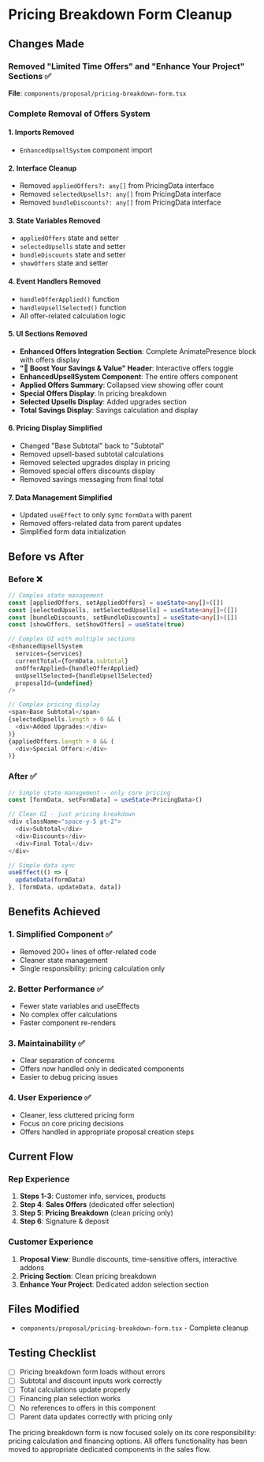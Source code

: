 # Pricing Breakdown Form Cleanup

## **Changes Made**

### **Removed "Limited Time Offers" and "Enhance Your Project" Sections ✅**
**File**: `components/proposal/pricing-breakdown-form.tsx`

### **Complete Removal of Offers System**

#### **1. Imports Removed**
- `EnhancedUpsellSystem` component import

#### **2. Interface Cleanup**
- Removed `appliedOffers?: any[]` from PricingData interface
- Removed `selectedUpsells?: any[]` from PricingData interface  
- Removed `bundleDiscounts?: any[]` from PricingData interface

#### **3. State Variables Removed**
- `appliedOffers` state and setter
- `selectedUpsells` state and setter
- `bundleDiscounts` state and setter
- `showOffers` state and setter

#### **4. Event Handlers Removed**
- `handleOfferApplied()` function
- `handleUpsellSelected()` function
- All offer-related calculation logic

#### **5. UI Sections Removed**
- **Enhanced Offers Integration Section**: Complete AnimatePresence block with offers display
- **"🚀 Boost Your Savings & Value" Header**: Interactive offers toggle
- **EnhancedUpsellSystem Component**: The entire offers component
- **Applied Offers Summary**: Collapsed view showing offer count
- **Special Offers Display**: In pricing breakdown
- **Selected Upsells Display**: Added upgrades section
- **Total Savings Display**: Savings calculation and display

#### **6. Pricing Display Simplified**
- Changed "Base Subtotal" back to "Subtotal"
- Removed upsell-based subtotal calculations
- Removed selected upgrades display in pricing
- Removed special offers discounts display
- Removed savings messaging from final total

#### **7. Data Management Simplified**
- Updated `useEffect` to only sync `formData` with parent
- Removed offers-related data from parent updates
- Simplified form data initialization

## **Before vs After**

### **Before** ❌
```typescript
// Complex state management
const [appliedOffers, setAppliedOffers] = useState<any[]>([])
const [selectedUpsells, setSelectedUpsells] = useState<any[]>([])
const [bundleDiscounts, setBundleDiscounts] = useState<any[]>([])
const [showOffers, setShowOffers] = useState(true)

// Complex UI with multiple sections
<EnhancedUpsellSystem
  services={services}
  currentTotal={formData.subtotal}
  onOfferApplied={handleOfferApplied}
  onUpsellSelected={handleUpsellSelected}
  proposalId={undefined}
/>

// Complex pricing display
<span>Base Subtotal</span>
{selectedUpsells.length > 0 && (
  <div>Added Upgrades:</div>
)}
{appliedOffers.length > 0 && (
  <div>Special Offers:</div>
)}
```

### **After** ✅
```typescript
// Simple state management - only core pricing
const [formData, setFormData] = useState<PricingData>()

// Clean UI - just pricing breakdown
<div className="space-y-5 pt-2">
  <div>Subtotal</div>
  <div>Discounts</div>
  <div>Final Total</div>
</div>

// Simple data sync
useEffect(() => {
  updateData(formData)
}, [formData, updateData, data])
```

## **Benefits Achieved**

### **1. Simplified Component** ✅
- Removed 200+ lines of offer-related code
- Cleaner state management
- Single responsibility: pricing calculation only

### **2. Better Performance** ✅
- Fewer state variables and useEffects
- No complex offer calculations
- Faster component re-renders

### **3. Maintainability** ✅
- Clear separation of concerns
- Offers now handled only in dedicated components
- Easier to debug pricing issues

### **4. User Experience** ✅
- Cleaner, less cluttered pricing form
- Focus on core pricing decisions
- Offers handled in appropriate proposal creation steps

## **Current Flow**

### **Rep Experience**
1. **Steps 1-3**: Customer info, services, products
2. **Step 4**: **Sales Offers** (dedicated offer selection)
3. **Step 5**: **Pricing Breakdown** (clean pricing only)
4. **Step 6**: Signature & deposit

### **Customer Experience**  
1. **Proposal View**: Bundle discounts, time-sensitive offers, interactive addons
2. **Pricing Section**: Clean pricing breakdown
3. **Enhance Your Project**: Dedicated addon selection section

## **Files Modified**
- `components/proposal/pricing-breakdown-form.tsx` - Complete cleanup

## **Testing Checklist**
- [ ] Pricing breakdown form loads without errors
- [ ] Subtotal and discount inputs work correctly
- [ ] Total calculations update properly
- [ ] Financing plan selection works
- [ ] No references to offers in this component
- [ ] Parent data updates correctly with pricing only

The pricing breakdown form is now focused solely on its core responsibility: pricing calculation and financing options. All offers functionality has been moved to appropriate dedicated components in the sales flow. 